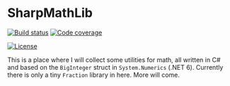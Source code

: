 # SharpMathLib

[![Build status](https://img.shields.io/github/workflow/status/joharasmus/SharpMathLib/.NET?style=for-the-badge)](https://github.com/joharasmus/SharpMathLib)
[![Code coverage](https://img.shields.io/codecov/c/github/joharasmus/SharpMathLib?style=for-the-badge)](https://app.codecov.io/gh/joharasmus/SharpMathLib)

[![License](https://img.shields.io/github/license/joharasmus/SharpMathLib?style=for-the-badge)](https://github.com/joharasmus/SharpMathLib/blob/master/LICENSE.txt)

This is a place where I will collect some utilities for math, all written in C# and based on the `BigInteger` struct in `System.Numerics` (.NET 6).
Currently there is only a tiny `Fraction` library in here. More will come.
